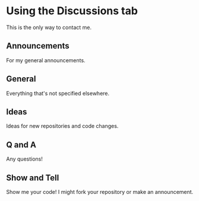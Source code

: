 # Using the Discussions tab
This is the only way to contact me.
## Announcements
For my general announcements.
## General
Everything that's not specified elsewhere.
## Ideas
Ideas for new repositories and code changes.
## Q and A
Any questions!
## Show and Tell
Show me your code! I might fork your repository or make an announcement.
